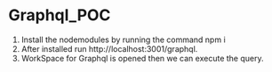 # Graphql_POC

1) Install  the nodemodules by running the command npm i
2) After installed run http://localhost:3001/graphql.
3) WorkSpace for Graphql is opened then we can execute the query.
